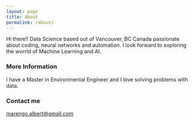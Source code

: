 ```yaml
---
layout: page
title: About
permalink: /about/
---
```


Hi there!! Data Science based out of Vancouver, BC Canada passionate about coding, neural networks and automation.
I look forward to exploring the worrld of Machine Learning and AI.

### More Information

I have a Master in Environmental Engineer and I love solving problems with data.

### Contact me

[marengo.albert@gmail.com](mailto:marengo.albert@gmail.com)
